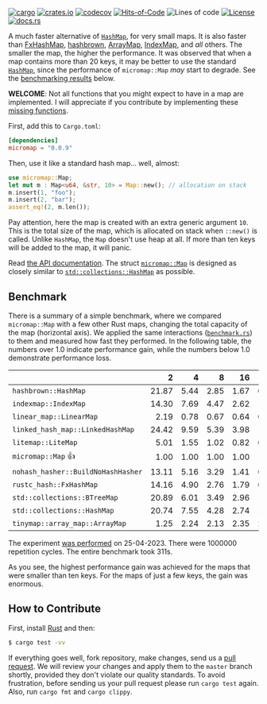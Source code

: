 [![cargo](https://github.com/yegor256/micromap/actions/workflows/cargo.yml/badge.svg)](https://github.com/yegor256/micromap/actions/workflows/cargo.yml)
[![crates.io](https://img.shields.io/crates/v/micromap.svg)](https://crates.io/crates/micromap)
[![codecov](https://codecov.io/gh/yegor256/micromap/branch/master/graph/badge.svg)](https://codecov.io/gh/yegor256/micromap)
[![Hits-of-Code](https://hitsofcode.com/github/yegor256/micromap)](https://hitsofcode.com/view/github/yegor256/micromap)
![Lines of code](https://img.shields.io/tokei/lines/github/yegor256/micromap)
[![License](https://img.shields.io/badge/license-MIT-green.svg)](https://github.com/yegor256/micromap/blob/master/LICENSE.txt)
[![docs.rs](https://img.shields.io/docsrs/micromap)](https://docs.rs/micromap/latest/micromap/)

A much faster alternative of [`HashMap`](https://doc.rust-lang.org/std/collections/struct.HashMap.html), 
for very small maps. 
It is also faster than
[FxHashMap](https://github.com/rust-lang/rustc-hash),
[hashbrown](https://github.com/rust-lang/hashbrown),
[ArrayMap](https://github.com/robjtede/tinymap),
[IndexMap](https://crates.io/crates/indexmap),
and _all_ others.
The smaller the map, the higher the performance. 
It was observed that when a map contains more than 20 keys, it may be better to use the standard 
[`HashMap`](https://doc.rust-lang.org/std/collections/struct.HashMap.html), since
the performance of `micromap::Map` _may_ start to degrade. 
See the [benchmarking results](#benchmark) below.

**WELCOME**: 
Not all functions that you might expect to have in a map are implemented. 
I will appreciate if you contribute by implementing these 
[missing functions](https://github.com/yegor256/micromap/issues).

First, add this to `Cargo.toml`:

```toml
[dependencies]
micromap = "0.0.9"
```

Then, use it like a standard hash map... well, almost:

```rust
use micromap::Map;
let mut m : Map<u64, &str, 10> = Map::new(); // allocation on stack
m.insert(1, "foo");
m.insert(2, "bar");
assert_eq!(2, m.len());
```

Pay attention, here the map is created with an extra generic argument `10`. This is 
the total size of the map, which is allocated on stack when `::new()` is called. 
Unlike `HashMap`, the `Map` doesn't use heap at all. If more than ten keys will be
added to the map, it will panic.

Read [the API documentation](https://docs.rs/micromap/latest/micromap/). The struct
[`micromap::Map`](https://docs.rs/micromap/latest/micromap/struct.Map.html) is designed as closely similar to 
[`std::collections::HashMap`](https://doc.rust-lang.org/std/collections/struct.HashMap.html) as possible.

## Benchmark

There is a summary of a simple benchmark, where we compared `micromap::Map` with
a few other Rust maps, changing the total capacity of the map (horizontal axis).
We applied the same interactions 
([`benchmark.rs`](https://github.com/yegor256/micromap/blob/master/tests/benchmark.rs)) 
to them and measured how fast they performed. In the following table, 
the numbers over 1.0 indicate performance gain, 
while the numbers below 1.0 demonstrate performance loss.

<!-- benchmark -->
| | 2 | 4 | 8 | 16 | 32 | 64 | 128 |
| --- | --: | --: | --: | --: | --: | --: | --: |
| `hashbrown::HashMap` | 21.87 | 5.44 | 2.85 | 1.67 | 0.68 | 0.34 | 0.16 |
| `indexmap::IndexMap` | 14.30 | 7.69 | 4.47 | 2.62 | 1.31 | 0.66 | 0.33 |
| `linear_map::LinearMap` | 2.19 | 0.78 | 0.67 | 0.64 | 0.56 | 0.55 | 0.65 |
| `linked_hash_map::LinkedHashMap` | 24.42 | 9.59 | 5.39 | 3.98 | 1.73 | 0.89 | 0.43 |
| `litemap::LiteMap` | 5.01 | 1.55 | 1.02 | 0.82 | 0.50 | 0.33 | 0.22 |
| `micromap::Map` 👍 | 1.00 | 1.00 | 1.00 | 1.00 | 1.00 | 1.00 | 1.00 |
| `nohash_hasher::BuildNoHashHasher` | 13.11 | 5.16 | 3.29 | 1.41 | 0.65 | 0.33 | 0.16 |
| `rustc_hash::FxHashMap` | 14.16 | 4.90 | 2.76 | 1.79 | 0.59 | 0.31 | 0.15 |
| `std::collections::BTreeMap` | 20.89 | 6.01 | 3.49 | 2.96 | 1.54 | 0.68 | 0.39 |
| `std::collections::HashMap` | 20.74 | 7.55 | 4.28 | 2.74 | 1.36 | 0.68 | 0.33 |
| `tinymap::array_map::ArrayMap` | 1.25 | 2.24 | 2.13 | 2.35 | 2.47 | 2.81 | 2.78 |

The experiment [was performed](https://github.com/yegor256/micromap/actions/workflows/benchmark.yml) on 25-04-2023.
There were 1000000 repetition cycles.
The entire benchmark took 311s.

<!-- benchmark -->

As you see, the highest performance gain was achieved for the maps that were smaller than ten keys.
For the maps of just a few keys, the gain was enormous.

## How to Contribute

First, install [Rust](https://www.rust-lang.org/tools/install) and then:

```bash
$ cargo test -vv
```

If everything goes well, fork repository, make changes, send us a [pull request](https://www.yegor256.com/2014/04/15/github-guidelines.html).
We will review your changes and apply them to the `master` branch shortly,
provided they don't violate our quality standards. To avoid frustration,
before sending us your pull request please run `cargo test` again. Also, 
run `cargo fmt` and `cargo clippy`.
